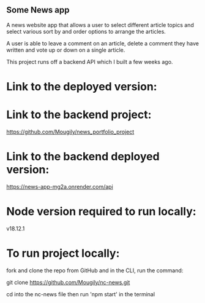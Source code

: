 ## Some News app

A news website app that allows a user to select different article topics and select various sort by and order options to arrange the articles.

A user is able to leave a comment on an article, delete a comment they have written and vote up or down on a single article.

This project runs off a backend API which I built a few weeks ago.

# Link to the deployed version:

# Link to the backend project:

https://github.com/Mougily/news_portfolio_project

# Link to the backend deployed version:

https://news-app-mg2a.onrender.com/api

# Node version required to run locally:

v18.12.1

# To run project locally:

fork and clone the repo from GitHub and in the CLI, run the command:

git clone https://github.com/Mougily/nc-news.git

cd into the nc-news file then run 'npm start' in the terminal
